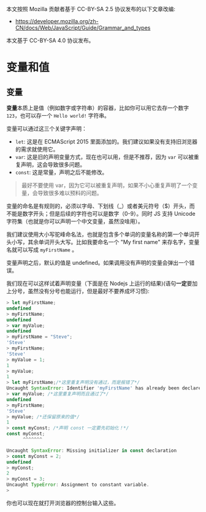 本文按照 Mozilla 贡献者基于 CC-BY-SA 2.5 协议发布的以下文章改编:

- <https://developer.mozilla.org/zh-CN/docs/Web/JavaScript/Guide/Grammar_and_types>

本文基于 CC-BY-SA 4.0 协议发布。

# 变量和值

## 变量

**变量**本质上是值（例如数字或字符串）的容器，比如你可以用它去存一个数字 `123`，也可以存一个 `Hello world!` 字符串。

变量可以通过这三个关键字声明：

- `let`: 这是在 ECMAScript 2015 里面添加的。我们建议如果没有支持旧浏览器的需求就使用它。
- `var`: 这是旧的声明变量方式，现在也可以用，但是不推荐，因为 `var` 可以被重复声明，这会导致很多问题。
- `const`: 这是常量，声明之后不能修改。

> 最好不要使用 var，因为它可以被重复声明，如果不小心重复声明了一个变量，会导致很多难以预料的问题。

变量的命名是有规则的，必须以字母、下划线（_）或者美元符号（$）开头，而不能是数字开头；但是后续的字符也可以是数字（0-9）。同时 JS 支持 Unicode 字符集（也就是你可以声明一个中文变量，虽然没啥用）。

我们建议使用大小写驼峰命名法，也就是包含多个单词的变量名称的第一个单词开头小写，其余单词开头大写。比如我要命名一个 "My first name" 来存名字，变量名就可以写成 `myFirstName` 。

变量声明之后，默认的值是 undefined。如果调用没有声明的变量会弹出一个错误。

我们现在可以这样试着声明变量（下面是在 Nodejs 上运行的结果)(语句**一定**要加上分号，虽然没有分号也能运行，但是最好不要养成坏习惯):

``` javascript
> let myFirstName;
undefined
> myFirstName;
undefined
> var myValue;
undefined
> myFirstName = "Steve";
'Steve'
> myFirstName;
'Steve'
> myValue = 1;
1
> myValue;
1
> let myFirstName;/*这里重复声明没有通过，而是报错了*/
Uncaught SyntaxError: Identifier 'myFirstName' has already been declared
> var myValue; /*这里重复声明而且通过了*/
undefined
> myFirstName;
'Steve'
> myValue; /*还保留原来的值*/
1
> const myConst; /*声明 const 一定要先初始化！*/
const myConst;
      ^^^^^^^

Uncaught SyntaxError: Missing initializer in const declaration
> const myConst = 2;
undefined
> myConst;
2
> myConst = 3;
Uncaught TypeError: Assignment to constant variable.
> 
```

你也可以现在就打开浏览器的控制台输入这些。